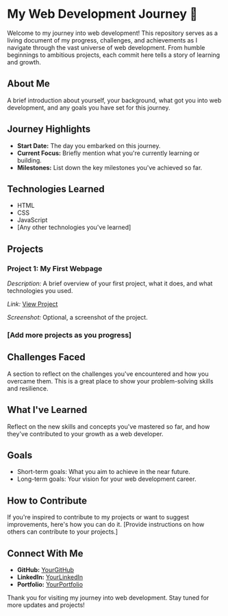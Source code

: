 # My Web Development Journey 🚀

Welcome to my journey into web development! This repository serves as a living document of my progress, challenges, and achievements as I navigate through the vast universe of web development. From humble beginnings to ambitious projects, each commit here tells a story of learning and growth.

## About Me

A brief introduction about yourself, your background, what got you into web development, and any goals you have set for this journey.

## Journey Highlights

- **Start Date:** The day you embarked on this journey.
- **Current Focus:** Briefly mention what you're currently learning or building.
- **Milestones:** List down the key milestones you've achieved so far.

## Technologies Learned

- HTML
- CSS
- JavaScript
- [Any other technologies you've learned]

## Projects

### Project 1: My First Webpage

_Description:_ A brief overview of your first project, what it does, and what technologies you used.

_Link:_ [View Project](#)

_Screenshot:_ Optional, a screenshot of the project.

### [Add more projects as you progress]

## Challenges Faced

A section to reflect on the challenges you've encountered and how you overcame them. This is a great place to show your problem-solving skills and resilience.

## What I've Learned

Reflect on the new skills and concepts you've mastered so far, and how they've contributed to your growth as a web developer.

## Goals

- Short-term goals: What you aim to achieve in the near future.
- Long-term goals: Your vision for your web development career.

## How to Contribute

If you're inspired to contribute to my projects or want to suggest improvements, here's how you can do it. [Provide instructions on how others can contribute to your projects.]

## Connect With Me

- **GitHub:** [YourGitHub](#)
- **LinkedIn:** [YourLinkedIn](#)
- **Portfolio:** [YourPortfolio](#)

Thank you for visiting my journey into web development. Stay tuned for more updates and projects!
